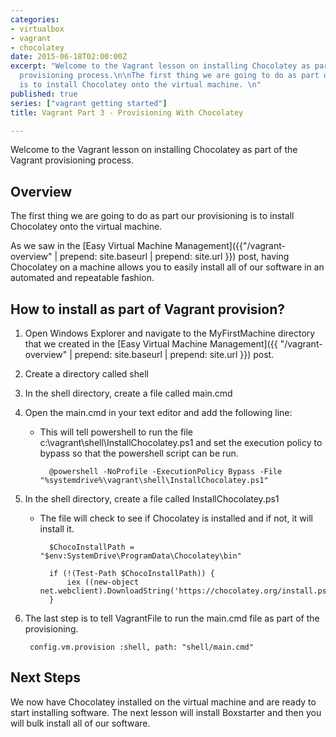 ```yaml
---
categories:
- virtualbox
- vagrant
- chocolatey
date: 2015-06-18T02:00:00Z
excerpt: "Welcome to the Vagrant lesson on installing Chocolatey as part of the Vagrant
  provisioning process.\n\nThe first thing we are going to do as part our provisioning
  is to install Chocolatey onto the virtual machine. \n"
published: true
series: ["vagrant getting started"]
title: Vagrant Part 3 - Provisioning With Chocolatey

---
```


Welcome to the Vagrant lesson on installing Chocolatey as part of the Vagrant provisioning process.




## Overview

The first thing we are going to do as part our provisioning is to install Chocolatey onto the virtual machine. 

As we saw in the [Easy Virtual Machine Management]({{"/vagrant-overview" | prepend: site.baseurl | prepend: site.url }}) post, having Chocolatey on a machine allows you to easily install all of our software in an automated and repeatable fashion.

## How to install as part of Vagrant provision?

1. Open Windows Explorer and navigate to the MyFirstMachine directory that we created in the [Easy Virtual Machine Management]({{ "/vagrant-overview" | prepend: site.baseurl | prepend: site.url }}) post.
1. Create a directory called shell
1. In the shell directory, create a file called main.cmd
1. Open the main.cmd in your text editor and add the following line:
	* This will tell powershell to run the file c:\vagrant\shell\InstallChocolatey.ps1 and set the execution policy to bypass so that the powershell script can be run.  

			@powershell -NoProfile -ExecutionPolicy Bypass -File "%systemdrive%\vagrant\shell\InstallChocolatey.ps1"
	 
1. In the shell directory, create a file called InstallChocolatey.ps1
	* The file will check to see if Chocolatey is installed and if not, it will install it.
	 
			$ChocoInstallPath = "$env:SystemDrive\ProgramData\Chocolatey\bin"
						
			if (!(Test-Path $ChocoInstallPath)) {
			    iex ((new-object net.webclient).DownloadString('https://chocolatey.org/install.ps1'))
			}

1. The last step is to tell VagrantFile to run the main.cmd file as part of the provisioning.
  	
	  	config.vm.provision :shell, path: "shell/main.cmd"

## Next Steps

We now have Chocolatey installed on the virtual machine and are ready to start installing software.  The next lesson will install Boxstarter and then you will bulk install all of our software.   

